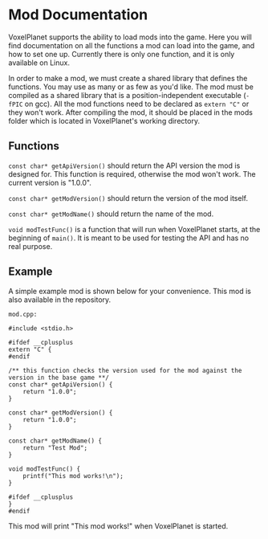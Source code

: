 # Mod Documentation

VoxelPlanet supports the ability to load mods into the game. Here you will find documentation on all the functions a mod can load into the game, and how to set one up. Currently there is only one function, and it is only available on Linux.

In order to make a mod, we must create a shared library that defines the functions. You may use as many or as few as you'd like. The mod must be compiled as a shared library that is a position-independent executable (`-fPIC` on gcc). All the mod functions need to be declared as `extern "C"` or they won't work. After compiling the mod, it should be placed in the mods folder which is located in VoxelPlanet's working directory.

## Functions

`const char* getApiVersion()` should return the API version the mod is designed for. This function is required, otherwise the mod won't work. The current version is "1.0.0".

`const char* getModVersion()` should return the version of the mod itself.

`const char* getModName()` should return the name of the mod.

`void modTestFunc()` is a function that will run when VoxelPlanet starts, at the beginning of `main()`. It is meant to be used for testing the API and has no real purpose.

## Example

A simple example mod is shown below for your convenience. This mod is also available in the repository.

    mod.cpp:
    
    #include <stdio.h>
    
    #ifdef __cplusplus
    extern "C" {
    #endif
    
    /** this function checks the version used for the mod against the version in the base game **/
    const char* getApiVersion() {
    	return "1.0.0";
    }
    
    const char* getModVersion() {
    	return "1.0.0";
    }
    
    const char* getModName() {
    	return "Test Mod";
    }
    
    void modTestFunc() {
    	printf("This mod works!\n");
    }
    
    #ifdef __cplusplus
    }
    #endif

This mod will print "This mod works!" when VoxelPlanet is started.
